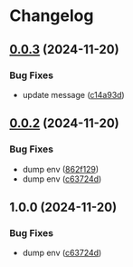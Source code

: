 # Changelog

## [0.0.3](https://github.com/shm0x/release-please-pnpm-mororepo-poc/compare/lib@0.0.2...lib@0.0.3) (2024-11-20)


### Bug Fixes

* update message ([c14a93d](https://github.com/shm0x/release-please-pnpm-mororepo-poc/commit/c14a93d84e377c00d793bcd60075abed7b48bcc6))

## [0.0.2](https://github.com/shm0x/release-please-pnpm-mororepo-poc/compare/lib-v0.0.1...lib@0.0.2) (2024-11-20)


### Bug Fixes

* dump env ([862f129](https://github.com/shm0x/release-please-pnpm-mororepo-poc/commit/862f129aba78d287fb059e1888f5f82bf8813cf9))
* dump env ([c63724d](https://github.com/shm0x/release-please-pnpm-mororepo-poc/commit/c63724dd54865b6169468cdcf88f2ef7c91efba7))

## 1.0.0 (2024-11-20)


### Bug Fixes

* dump env ([c63724d](https://github.com/shm0x/release-please-pnpm-mororepo-poc/commit/c63724dd54865b6169468cdcf88f2ef7c91efba7))
